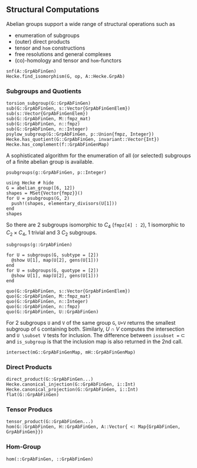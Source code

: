 ## Structural Computations
Abelian groups support a wide range of structural operations such as
 - enumeration of subgroups
 - (outer) direct products
 - tensor and `hom` constructions
 - free resolutions and general complexes
 - (co)-homology and tensor and `hom`-functors

```@docs
snf(A::GrpAbFinGen)
Hecke.find_isomorphism(G, op, A::Hecke.GrpAb)
```

### Subgroups and Quotients
```@docs
torsion_subgroup(G::GrpAbFinGen)
sub(G::GrpAbFinGen, s::Vector{GrpAbFinGenElem})
sub(s::Vector{GrpAbFinGenElem})
sub(G::GrpAbFinGen, M::fmpz_mat)
sub(G::GrpAbFinGen, n::fmpz)
sub(G::GrpAbFinGen, n::Integer)
psylow_subgroup(G::GrpAbFinGen, p::Union{fmpz, Integer})
Hecke.has_quotient(G::GrpAbFinGen, invariant::Vector{Int})
Hecke.has_complement(f::GrpAbFinGenMap)
```

A sophisticated algorithm for the enumeration of all (or selected) subgroups
of a finite abelian group is available.

```@docs
psubgroups(g::GrpAbFinGen, p::Integer)
```
```@repl subgroups
using Hecke # hide
G = abelian_group([6, 12])
shapes = MSet{Vector{fmpz}}()
for U = psubgroups(G, 2)
  push!(shapes, elementary_divisors(U[1]))
end
shapes
```
So there are $2$ subgroups isomorphic to $C_4$ (`fmpz[4] : 2`),
$1$ isomorphic to $C_2\times C_4$, 1 trivial and $3$ $C_2$ subgroups.

```@docs
subgroups(g::GrpAbFinGen)
```
```@repl subgroups
for U = subgroups(G, subtype = [2])
  @show U[1], map(U[2], gens(U[1]))
end
for U = subgroups(G, quotype = [2])
  @show U[1], map(U[2], gens(U[1]))
end
```

```@docs
quo(G::GrpAbFinGen, s::Vector{GrpAbFinGenElem})
quo(G::GrpAbFinGen, M::fmpz_mat)
quo(G::GrpAbFinGen, n::Integer)
quo(G::GrpAbFinGen, n::fmpz)
quo(G::GrpAbFinGen, U::GrpAbFinGen)
```

For 2 subgroups `U` and `V` of the same group `G`, `U+V` returns
the smallest subgroup of `G` containing both. Similarly, $U\cap V$
computes the intersection and `U \subset V` tests for inclusion.
The difference between `issubset =` $\subset$ and
`is_subgroup` is that the inclusion map is also returned in the 2nd call.

```@docs
intersect(mG::GrpAbFinGenMap, mH::GrpAbFinGenMap)
```

### Direct Products
```@docs
direct_product(G::GrpAbFinGen...)
Hecke.canonical_injection(G::GrpAbFinGen, i::Int)
Hecke.canonical_projection(G::GrpAbFinGen, i::Int)
flat(G::GrpAbFinGen)
```

### Tensor Producs
```@docs
tensor_product(G::GrpAbFinGen...)
hom(G::GrpAbFinGen, H::GrpAbFinGen, A::Vector{ <: Map{GrpAbFinGen, GrpAbFinGen}})
```

### Hom-Group
```@docs
hom(::GrpAbFinGen, ::GrpAbFinGen)
```

